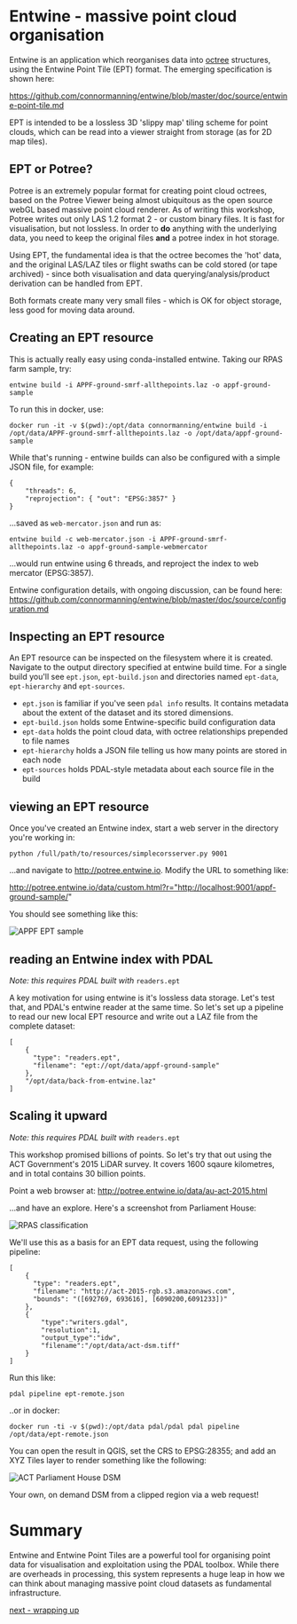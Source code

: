 # Entwine - massive point cloud organisation

Entwine is an application which reorganises data into [octree](https://en.wikipedia.org/wiki/Octree) structures, using the Entwine Point Tile (EPT) format. The emerging specification is shown here:

https://github.com/connormanning/entwine/blob/master/doc/source/entwine-point-tile.md

EPT is intended to be a lossless 3D 'slippy map' tiling scheme for point clouds, which can be read into a viewer straight from storage (as for 2D map tiles).

## EPT or Potree?

Potree is an extremely popular format for creating point cloud octrees, based on the Potree Viewer being almost ubiquitous as the open source webGL based massive point cloud renderer. As of writing this workshop, Potree writes out only LAS 1.2 format 2 - or custom binary files. It is fast for visualisation, but not lossless. In order to **do** anything with the underlying data, you need to keep the original files **and** a potree index in hot storage.

Using EPT, the fundamental idea is that the octree becomes the 'hot' data, and the original LAS/LAZ tiles or flight swaths can be cold stored (or tape archived) - since both visualisation and data querying/analysis/product derivation can be handled from EPT.

Both formats create many very small files - which is OK for object storage, less good for moving data around.

## Creating an EPT resource

This is actually really easy using conda-installed entwine. Taking our RPAS farm sample, try:

`entwine build -i APPF-ground-smrf-allthepoints.laz -o appf-ground-sample`

To run this in docker, use:

`docker run -it -v $(pwd):/opt/data connormanning/entwine build -i /opt/data/APPF-ground-smrf-allthepoints.laz -o /opt/data/appf-ground-sample`

While that's running - entwine builds can also be configured with a simple JSON file, for example:

```
{
    "threads": 6,
    "reprojection": { "out": "EPSG:3857" }
}
```

...saved as `web-mercator.json` and run as:

`entwine build -c web-mercator.json -i APPF-ground-smrf-allthepoints.laz -o appf-ground-sample-webmercator`

...would run entwine using 6 threads, and reproject the index to web mercator (EPSG:3857).

Entwine configuration details, with ongoing discussion, can be found here:
https://github.com/connormanning/entwine/blob/master/doc/source/configuration.md

## Inspecting an EPT resource

An EPT resource can be inspected on the filesystem where it is created. Navigate to the output directory specified at entwine build time. For a single build you'll see `ept.json`, `ept-build.json` and directories named `ept-data`, `ept-hierarchy` and `ept-sources`.

- `ept.json` is familiar if you've seen `pdal info` results. It contains metadata about the extent of the dataset and its stored dimensions.
- `ept-build.json` holds some Entwine-specific build configuration data
- `ept-data` holds the point cloud data, with octree relationships prepended to file names
- `ept-hierarchy` holds a JSON file telling us how many points are stored in each node
- `ept-sources` holds PDAL-style metadata about each source file in the build

## viewing an EPT resource

Once you've created an Entwine index, start a web server in the directory you're working in:

`python /full/path/to/resources/simplecorsserver.py 9001`

...and navigate to http://potree.entwine.io. Modify the URL to something like:

http://potree.entwine.io/data/custom.html?r="http://localhost:9001/appf-ground-sample/"

You should see something like this:

![APPF EPT sample](../images/appf-ept-sample.jpg)

## reading an Entwine index with PDAL

*Note: this requires PDAL built with* `readers.ept`

A key motivation for using entwine is it's lossless data storage. Let's test that, and PDAL's entwine reader at the same time. So let's set up a pipeline to read our new local EPT resource and write out a LAZ file from the complete dataset:

```
[
    {
      "type": "readers.ept",
      "filename": "ept://opt/data/appf-ground-sample"
    },
    "/opt/data/back-from-entwine.laz"
]

```



## Scaling it upward

*Note: this requires PDAL built with* `readers.ept`

This workshop promised billions of points. So let's try that out using the ACT Government's 2015 LiDAR survey. It covers 1600 sqaure kilometres, and in total contains 30 billion points.

Point a web browser at: http://potree.entwine.io/data/au-act-2015.html

...and have an explore. Here's a screenshot from Parliament House:

![RPAS classification](../images/parliament-house.jpg)

We'll use this as a basis for an EPT data request, using the following pipeline:
```
[
    {
      "type": "readers.ept",
      "filename": "http://act-2015-rgb.s3.amazonaws.com",
      "bounds": "([692769, 693616], [6090200,6091233])"
    },
    {
        "type":"writers.gdal",
        "resolution":1,
        "output_type":"idw",
        "filename":"/opt/data/act-dsm.tiff"
    }
]
```

Run this like:

`pdal pipeline ept-remote.json`


..or in docker:
```
docker run -ti -v $(pwd):/opt/data pdal/pdal pdal pipeline /opt/data/ept-remote.json
```

You can open the result in QGIS, set the CRS to EPSG:28355; and add an XYZ Tiles layer to render something like the following:

![ACT Parliament House  DSM](../images/ept-dsm-qgis.jpg)

Your own, on demand DSM from a clipped region via a web request!

# Summary

Entwine and Entwine Point Tiles are a powerful tool for organising point data for visualisation and exploitation using the PDAL toolbox. While there are overheads in processing, this system represents a huge leap in how we can think about managing massive point cloud datasets as fundamental infrastructure.

[next - wrapping up](6-wrapup.md)
